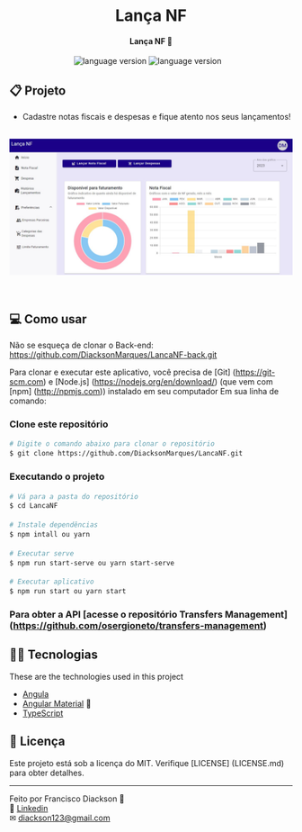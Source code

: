 <h1 align="center">
    Lança NF
</h1>

<h4 align="center">
	Lança NF 📅
</h4>
<p align="center">

  <img alt="language version" src="https://img.shields.io/badge/Node-v_18.14.1-339933?logo=node.js">

  <img alt="language version" src="https://img.shields.io/badge/Npm-v_9.5.0-2C8EBB?logo=Npm">

  <img alt="" src="https://img.shields.io/badge/Angular-15.1.0-red">

  <img alt="" src="https://img.shields.io/badge/Bootrap-5.2.3-blue">

  <img alt="" src="https://img.shields.io/badge/Angular%20Material-15.2.1-yellow">
</p>

## 📋 Projeto

- Cadastre notas fiscais e despesas e fique atento nos seus lançamentos!
  <br><br>

<p align="center">
  <img alt="App home" src="src/assets/sisttem.JPG"/>
</p>

<br>

## 💻 Como usar

Não se esqueça de clonar o Back-end: https://github.com/DiacksonMarques/LancaNF-back.git

Para clonar e executar este aplicativo, você precisa de [Git] (https://git-scm.com) e [Node.js] (https://nodejs.org/en/download/) (que vem com [npm] (http://npmjs.com)) instalado em seu computador Em sua linha de comando:

### Clone este repositório

```bash
# Digite o comando abaixo para clonar o repositório
$ git clone https://github.com/DiacksonMarques/LancaNF.git
```

### Executando o projeto

```bash
# Vá para a pasta do repositório
$ cd LancaNF

# Instale dependências
$ npm intall ou yarn

# Executar serve
$ npm run start-serve ou yarn start-serve

# Executar aplicativo
$ npm run start ou yarn start
```

### Para obter a API [acesse o repositório Transfers Management] (https://github.com/osergioneto/transfers-management)

## 👨‍💻 Tecnologias

These are the technologies used in this project

- [Angula](http://angular.io/)
- [Angular Material](https://material.angular.io/) 💅
- [TypeScript](https://www.typescriptlang.org/)

## 📝 Licença

Este projeto está sob a licença do MIT. Verifique [LICENSE] (LICENSE.md) para obter detalhes.

---

Feito por Francisco Diackson 👋 <br>
🔗 [Linkedin](https://www.linkedin.com/in/diackson-marques/) <br>
✉ [diackson123@gmail.com](mailto:diackson123@gmail.com) &nbsp; <br>
